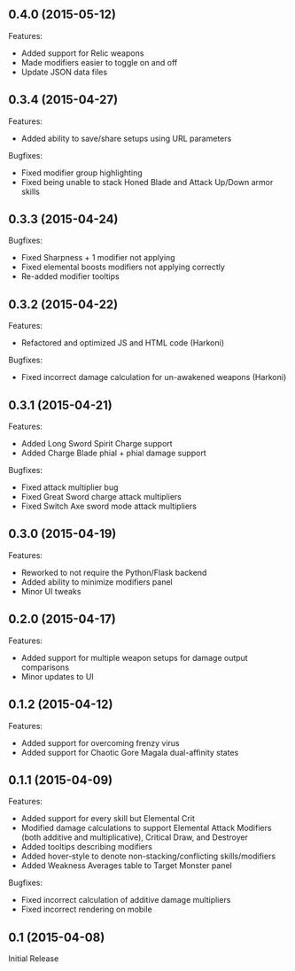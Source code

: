## 0.4.0 (2015-05-12)
Features:

- Added support for Relic weapons
- Made modifiers easier to toggle on and off
- Update JSON data files

## 0.3.4 (2015-04-27)
Features:

- Added ability to save/share setups using URL parameters

Bugfixes:

- Fixed modifier group highlighting
- Fixed being unable to stack Honed Blade and Attack Up/Down armor skills

## 0.3.3 (2015-04-24)
Bugfixes:

- Fixed Sharpness + 1 modifier not applying
- Fixed elemental boosts modifiers not applying correctly
- Re-added modifier tooltips

## 0.3.2 (2015-04-22)
Features:

- Refactored and optimized JS and HTML code (Harkoni)

Bugfixes:

- Fixed incorrect damage calculation for un-awakened weapons (Harkoni)

## 0.3.1 (2015-04-21)
Features:

- Added Long Sword Spirit Charge support
- Added Charge Blade phial + phial damage support

Bugfixes:

- Fixed attack multiplier bug
- Fixed Great Sword charge attack multipliers
- Fixed Switch Axe sword mode attack multipliers

## 0.3.0 (2015-04-19)
Features:

- Reworked to not require the Python/Flask backend
- Added ability to minimize modifiers panel
- Minor UI tweaks

## 0.2.0 (2015-04-17)
Features:

- Added support for multiple weapon setups for damage output comparisons
- Minor updates to UI

## 0.1.2 (2015-04-12)
Features:

- Added support for overcoming frenzy virus
- Added support for Chaotic Gore Magala dual-affinity states

## 0.1.1 (2015-04-09)
Features:

- Added support for every skill but Elemental Crit
- Modified damage calculations to support Elemental Attack Modifiers (both additive and multiplicative), Critical Draw, and Destroyer
- Added tooltips describing modifiers
- Added hover-style to denote non-stacking/conflicting skills/modifiers
- Added Weakness Averages table to Target Monster panel

Bugfixes:

- Fixed incorrect calculation of additive damage multipliers
- Fixed incorrect rendering on mobile

## 0.1 (2015-04-08)
Initial Release
